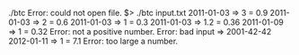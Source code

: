 ./btc
Error: could not open file. $> ./btc input.txt
2011-01-03 => 3 = 0.9 2011-01-03 => 2 = 0.6
2011-01-03 => 1 = 0.3 2011-01-03 => 1.2 = 0.36
2011-01-09 => 1 = 0.32
Error: not a positive number.
Error: bad input => 2001-42-42 2012-01-11 => 1 = 7.1
Error: too large a number.